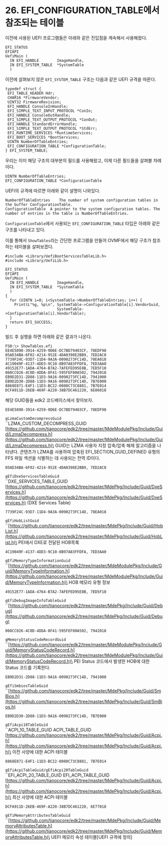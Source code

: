 # 26. EFI\_CONFIGURATION\_TABLE에서 참조되는 테이블

이전에 사용된 UEFI 프로그램들은 아래와 같은 진입점을 계속해서 사용해왔다.

```
EFI_STATUS
EFIAPI
UefiMain (
  IN EFI_HANDLE        ImageHandle,
  IN EFI_SYSTEM_TABLE  *SystemTable
  )
```

이전에 살펴보지 않은 `EFI_SYSTEM_TABLE` 구조는 다음과 같은 UEFI 규격을 따른다.

```
typedef struct {
 EFI_TABLE_HEADER Hdr;
 CHAR16 *FirmwareVendor;
 UINT32 FirmwareRevision;
 EFI_HANDLE ConsoleInHandle;
 EFI_SIMPLE_TEXT_INPUT_PROTOCOL *ConIn;
 EFI_HANDLE ConsoleOutHandle;
 EFI_SIMPLE_TEXT_OUTPUT_PROTOCOL *ConOut;
 EFI_HANDLE StandardErrorHandle;
 EFI_SIMPLE_TEXT_OUTPUT_PROTOCOL *StdErr;
 EFI_RUNTIME_SERVICES *RuntimeServices;
 EFI_BOOT_SERVICES *BootServices;
 UINTN NumberOfTableEntries;
 EFI_CONFIGURATION_TABLE *ConfigurationTable;
} EFI_SYSTEM_TABLE;
```

우리는 이미 해당 구조의 대부분의 필드를 사용해왔고, 이제 다른 필드들을 살펴볼 차례이다.

```
UINTN NumberOfTableEntries;
EFI_CONFIGURATION_TABLE *ConfigurationTable
```

UEFI의 규격에 따르면 아래와 같이 설명이 나와있다.

```
NumberOfTableEntries	The number of system configuration tables in the buffer ConfigurationTable.
ConfigurationTable	A pointer to the system configuration tables. The number of entries in the table is NumberOfTableEntries.
```

`ConfigurationTable`에서 사용되는 `EFI_CONFIGURATION_TABLE` 타입은 아래와 같은 구조를 나타내고 있다.

이를 통해서 `ShowTables`라는 간단한 프로그램을 만들어 OVMF에서 해당 구조가 참조하는 테이블을 살펴보겠다.

```
#include <Library/UefiBootServicesTableLib.h>
#include <Library/UefiLib.h>

EFI_STATUS
EFIAPI
UefiMain (
  IN EFI_HANDLE        ImageHandle,
  IN EFI_SYSTEM_TABLE  *SystemTable
  )
{
  for (UINTN i=0; i<SystemTable->NumberOfTableEntries; i++) {
    Print(L"%g, %p\n", SystemTable->ConfigurationTable[i].VendorGuid,
                       SystemTable->ConfigurationTable[i].VendorTable);
  }
  return EFI_SUCCESS;
}
```

빌드 후 실행을 하면 아래와 같은 결과가 나온다.

```
FS0:\> ShowTables.efi
EE4E5898-3914-4259-9D6E-DC7BD79403CF, 78EDF98
05AD34BA-6F02-4214-952E-4DA0398E2BB9, 7ED2AC0
7739F24C-93D7-11D4-9A3A-0090273FC14D, 78EA018
4C19049F-4137-4DD3-9C10-8B97A83FFDFA, 7ED3AA0
49152E77-1ADA-4764-B7A2-7AFEFED95E8B, 7ED5F10
060CC026-4C0D-4DDA-8F41-595FEF00A502, 7942018
EB9D2D31-2D88-11D3-9A16-0090273FC14D, 7941000
EB9D2D30-2D88-11D3-9A16-0090273FC14D, 7B7E000
8868E871-E4F1-11D3-BC22-0080C73C8881, 7B7E014
DCFA911D-26EB-469F-A220-38B7DC461220, 6E86018
```

해당 GUID들을 edk2 코드베이스에서 찾아보자.

```
EE4E5898-3914-4259-9D6E-DC7BD79403CF, 78EDF98
```

`gLzmaCustomDecompressGuid`\
\`\`LZMA\_CUSTOM\_DECOMPRESS\_GUID\
[https://github.com/tianocore/edk2/tree/master/MdeModulePkg/Include/Guid/LzmaDecompress.h](https://github.com/tianocore/edk2/tree/master/MdeModulePkg/Include/Guid/LzmaDecompress.h)\
GUID는 LZMA 사용자 지정 압축/압축 해제 알고리즘을 나타낸다. 콘텐츠가 LZMA를 사용하여 압축된 EFI\_SECTION\_GUID\_DEFINED 유형의 FFS 파일 섹션을 식별하는 데 사용되는 전역 ID이다.

```
05AD34BA-6F02-4214-952E-4DA0398E2BB9, 7ED2AC0
```

`gEfiDxeServicesTableGuid`\
\`\`DXE\_SERVICES\_TABLE\_GUID\
[https://github.com/tianocore/edk2/tree/master/MdePkg/Include/Guid/DxeServices.h](https://github.com/tianocore/edk2/tree/master/MdePkg/Include/Guid/DxeServices.h) (DXE Services Table)

```
7739F24C-93D7-11D4-9A3A-0090273FC14D, 78EA018
```

`gEfiHobListGuid`\
\`\`[https://github.com/tianocore/edk2/tree/master/MdePkg/Include/Guid/HobList.h](https://github.com/tianocore/edk2/tree/master/MdePkg/Include/Guid/HobList.h)\
PEI에서 DXE로 전달된 HOB목록

```
4C19049F-4137-4DD3-9C10-8B97A83FFDFA, 7ED3AA0
```

`gEfiMemoryTypeInformationGuid`\
\`\`[https://github.com/tianocore/edk2/tree/master/MdeModulePkg/Include/Guid/MemoryTypeInformation.h](https://github.com/tianocore/edk2/tree/master/MdeModulePkg/Include/Guid/MemoryTypeInformation.h)\
HOB 메모리 유형 정보

```
49152E77-1ADA-4764-B7A2-7AFEFED95E8B, 7ED5F10
```

`gEfiDebugImageInfoTableGuid`\
\`\`[https://github.com/tianocore/edk2/tree/master/MdePkg/Include/Guid/Debug](https://github.com/tianocore/edk2/tree/master/MdePkg/Include/Guid/Debug)

```
060CC026-4C0D-4DDA-8F41-595FEF00A502, 7942018
```

`gMemoryStatusCodeRecordGuid`\
\`\`[https://github.com/tianocore/edk2/tree/master/MdeModulePkg/Include/Guid/MemoryStatusCodeRecord.h](https://github.com/tianocore/edk2/tree/master/MdeModulePkg/Include/Guid/MemoryStatusCodeRecord.h)\
PEI Status 코드에서 발생한 HOB에 대한 Status 코드를 기록한다.

```
EB9D2D31-2D88-11D3-9A16-0090273FC14D, 7941000
```

`gEfiSmbiosTableGuid`\
\`\`[https://github.com/tianocore/edk2/tree/master/MdePkg/Include/Guid/SmBios.h](https://github.com/tianocore/edk2/tree/master/MdePkg/Include/Guid/SmBios.h)

```
EB9D2D30-2D88-11D3-9A16-0090273FC14D, 7B7E000
```

`gEfiAcpi10TableGuid`\
\`\`ACPI\_10\_TABLE\_GUID ACPI\_TABLE\_GUID\
[https://github.com/tianocore/edk2/tree/master/MdePkg/Include/Guid/Acpi.h](https://github.com/tianocore/edk2/tree/master/MdePkg/Include/Guid/Acpi.h)\
이전 사양에 대한 ACPI 테이블

```
8868E871-E4F1-11D3-BC22-0080C73C8881, 7B7E014
```

`gEfiAcpiTableGuid/gEfiAcpi20TableGuid`\
\`\`EFI\_ACPI\_20\_TABLE\_GUID EFI\_ACPI\_TABLE\_GUID\
[https://github.com/tianocore/edk2/tree/master/MdePkg/Include/Guid/Acpi.h](https://github.com/tianocore/edk2/tree/master/MdePkg/Include/Guid/Acpi.h)\
최신 사양에 대한 ACPI 테이블

```
DCFA911D-26EB-469F-A220-38B7DC461220, 6E77018
```

`gEfiMemoryAttributesTableGuid`\
\`\`[https://github.com/tianocore/edk2/tree/master/MdePkg/Include/Guid/MemoryAttributesTable.h](https://github.com/tianocore/edk2/tree/master/MdePkg/Include/Guid/MemoryAttributesTable.h)\
UEFI 메모리 속성 테이블\[UEFI 규격에 정의]
